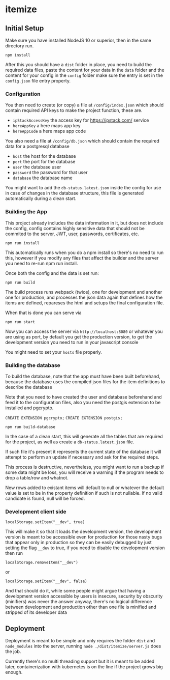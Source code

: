 # itemize

## Initial Setup

Make sure you have installed NodeJS 10 or superior, then in the same
directory run.

`npm install`

After this you should have a `dist` folder in place, you need to build
the required data files, paste the content for your data in the `data`
folder and the content for your config in the `config` folder make sure
the entry is set in the `config.json` file entry property.

### Configuration

You then need to create (or copy) a file at `/config/index.json` which
should contain required API keys to make the project function, these are.

 - `ipStackAccessKey` the access key for https://ipstack.com/ service
 - `hereAppKey` a here maps app key
 - `hereAppCode` a here maps app code

You also need a file at `/config/db.json` which should contain the required
data for a postgresql database

 - `host` the host for the database
 - `port` the port for the database
 - `user` the database user
 - `password` the password for that user
 - `database` the database name

You might want to add the `db-status.latest.json` inside the config for use
in case of changes in the database structure, this file is generated
automatically during a clean start.

### Building the App

This project already includes the data information in it, but does not
include the config, config contains highly sensitive data that should
not be commited to the server, JWT, user, passwords, certificates, etc.

`npm run install`

This automatically runs when you do a npm install so there's no need to
run this, however if you modify any files that affect the builder and the
server you need to re-run npm run install.

Once both the config and the data is set run:

`npm run build`

The build process runs webpack (twice), one for development and another one
for production, and processes the json data again that defines how the
items are defined, repareses the html and setups the final configuration
file.

When that is done you can serve via

`npm run start`

Now you can access the server via `http://localhost:8080` or whatever you
are using as port, by default you get the production version, to get the
development version you need to run in your javascript console

You might need to set your `hosts` file properly.

### Building the database

To build the database, note that the app must have been
built beforehand, because the database uses the compiled json files
for the item definitions to describe the database

Note that you need to have created the user and database beforehand
and feed it to the configuration files, also you need the postgis
extension to be installed and pgcrypto.

`CREATE EXTENSION pgcrypto;`
`CREATE EXTENSION postgis;`

`npm run build-database`

In the case of a clean start, this will generate all the tables that
are required for the project, as well as create a `db-status.latest.json`
file.

If such file it's present it represents the current state of the database
it will attempt to perform an update if necessary and ask for the required
steps.

This process is destructive, nevertheless, you might want to run a backup
if some data might be loss, you will receive a warning if the program needs
to drop a table/row and whatnot.

New rows added to existant items will default to null or whatever the
default value is set to be in the property definition if such is not
nullable. If no valid candidate is found, null will be forced.

### Development client side

`localStorage.setItem("__dev", true)`

This will make it so that it loads the development version, the development
version is meant to be accessible even for production for those nasty bugs
that appear only in production so they can be easily debugged by just
setting the flag `__dev` to true, if you need to disable the development
version then run

`localStorage.removeItem("__dev")`

or

`localStorage.setItem("__dev", false)`

And that should do it, while some people might argue that having a development
version accessible by users is insecure, security by obscurity (minifiers) was
never the answer anyway, there's no logical difference between development and
production other than one file is minified and stripped of its developer data

## Deployment

Deployment is meant to be simple and only requires the folder `dist` and
`node_modules` into the server, running `node ./dist/itemize/server.js` does
the job.

Currently there's no multi threading support but it is meant to be added
later, containerization with kubernetes is on the line if the project grows
big enough.